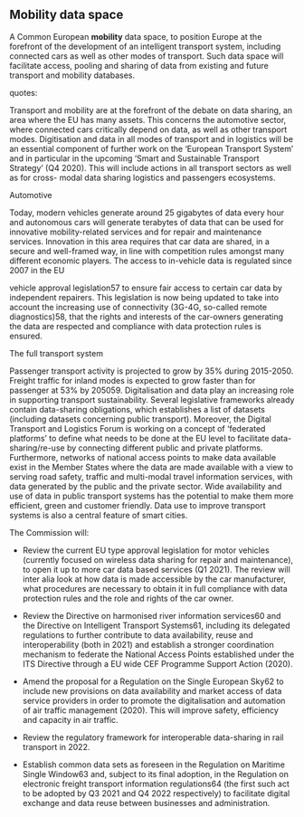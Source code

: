 ## Mobility data space
A Common European **mobility** data space, to position Europe at the forefront of the development of an intelligent transport system, including connected cars as well as other modes of transport. Such data space will facilitate access, pooling and sharing of data from existing and future transport and mobility databases.

 
quotes:

Transport and mobility are at the forefront of the debate on data sharing, an area where the EU has many assets. This concerns the automotive sector, where connected cars critically depend on data, as well as other transport modes. Digitisation and data in all modes of transport and in logistics will be an essential component of further work on the ‘European Transport System’ and in particular in the upcoming ‘Smart and Sustainable Transport Strategy’ (Q4 2020). This will include actions in all transport sectors as well as for cross- modal data sharing logistics and passengers ecosystems.

Automotive

Today, modern vehicles generate around 25 gigabytes of data every hour and autonomous cars will generate terabytes of data that can be used for innovative mobility-related services and for repair and maintenance services. Innovation in this area requires that car data are shared, in a secure and well-framed way, in line with competition rules amongst many different economic players. The access to in-vehicle data is regulated since 2007 in the EU  

vehicle approval legislation57 to ensure fair access to certain car data by independent repairers. This legislation is now being updated to take into account the increasing use of connectivity (3G-4G, so-called remote diagnostics)58, that the rights and interests of the car-owners generating the data are respected and compliance with data protection rules is ensured.

The full transport system

Passenger transport activity is projected to grow by 35% during 2015-2050. Freight traffic for inland modes is expected to grow faster than for passenger at 53% by 205059. Digitalisation and data play an increasing role in supporting transport sustainability. Several legislative frameworks already contain data-sharing obligations, which establishes a list of datasets (including datasets concerning public transport). Moreover, the Digital Transport and Logistics Forum is working on a concept of ‘federated platforms’ to define what needs to be done at the EU level to facilitate data-sharing/re-use by connecting different public and private platforms. Furthermore, networks of national access points to make data available exist in the Member States where the data are made available with a view to serving road safety, traffic and multi-modal travel information services, with data generated by the public and the private sector. Wide availability and use of data in public transport systems has the potential to make them more efficient, green and customer friendly. Data use to improve transport systems is also a central feature of smart cities.

The Commission will:

-  Review the current EU type approval legislation for motor vehicles (currently focused on wireless data sharing for repair and maintenance), to open it up to more car data based services (Q1 2021). The review will inter alia look at how data is made accessible by the car manufacturer, what procedures are necessary to obtain it in full compliance with data protection rules and the role and rights of the car owner.
    
-  Review the Directive on harmonised river information services60 and the Directive on Intelligent Transport Systems61, including its delegated regulations to further contribute to data availability, reuse and interoperability (both in 2021) and establish a stronger coordination mechanism to federate the National Access Points established under the ITS Directive through a EU wide CEF Programme Support Action (2020).
    
-  Amend the proposal for a Regulation on the Single European Sky62 to include new provisions on data availability and market access of data service providers in order to promote the digitalisation and automation of air traffic management (2020). This will improve safety, efficiency and capacity in air traffic.

-  Review the regulatory framework for interoperable data-sharing in rail transport in 2022.
    
-  Establish common data sets as foreseen in the Regulation on Maritime Single Window63 and, subject to its final adoption, in the Regulation on electronic freight transport information regulations64 (the first such act to be adopted by Q3 2021 and Q4 2022 respectively) to facilitate digital exchange and data reuse between businesses and administration.



